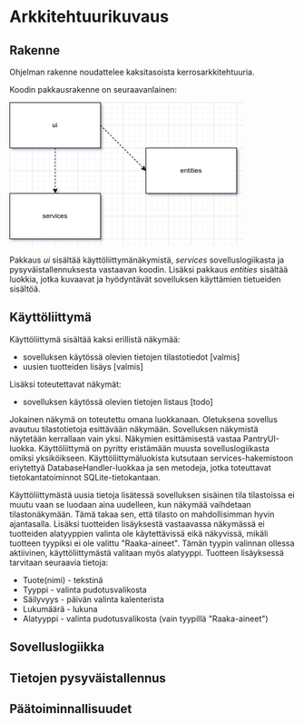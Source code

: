 
# Arkkitehtuurikuvaus

## Rakenne

Ohjelman rakenne noudattelee kaksitasoista kerrosarkkitehtuuria.

Koodin pakkausrakenne on seuraavanlainen:

![](./pictures/pakkauskaavio.png)

Pakkaus _ui_ sisältää käyttöliittymänäkymistä, _services_ sovelluslogiikasta ja pysyväistallennuksesta vastaavan koodin. Lisäksi pakkaus _entities_ sisältää luokkia, jotka kuvaavat ja hyödyntävät sovelluksen käyttämien tietueiden sisältöä.

## Käyttöliittymä

Käyttöliittymä sisältää kaksi erillistä näkymää:

- sovelluksen käytössä olevien tietojen tilastotiedot   [valmis]
- uusien tuotteiden lisäys                              [valmis]

Lisäksi toteutettavat näkymät:

- sovelluksen käytössä olevien tietojen listaus         [todo]

Jokainen näkymä on toteutettu omana luokkanaan. Oletuksena sovellus avautuu tilastotietoja esittävään näkymään. Sovelluksen näkymistä näytetään kerrallaan vain yksi. Näkymien esittämisestä vastaa PantryUI-luokka. Käyttöliittymä on pyritty eristämään muusta sovelluslogiikasta omiksi yksiköikseen. Käyttöliittymäluokista kutsutaan services-hakemistoon eriytettyä DatabaseHandler-luokkaa ja sen metodeja, jotka toteuttavat tietokantatoiminnot SQLite-tietokantaan.

Käyttöliittymästä uusia tietoja lisätessä sovelluksen sisäinen tila tilastoissa ei muutu vaan se luodaan aina uudelleen, kun näkymää vaihdetaan tilastonäkymään. Tämä takaa sen, että tilasto on mahdollisimman hyvin ajantasalla. Lisäksi tuotteiden lisäyksestä vastaavassa näkymässä ei tuotteiden alatyyppien valinta ole käytettävissä eikä näkyvissä, mikäli tuotteen tyypiksi ei ole valittu "Raaka-aineet". Tämän tyypin valinnan ollessa aktiivinen, käyttöliittymästä valitaan myös alatyyppi. Tuotteen lisäyksessä tarvitaan seuraavia tietoja:

- Tuote(nimi) - tekstinä
- Tyyppi      - valinta pudotusvalikosta
- Säilyvyys   - päivän valinta kalenterista
- Lukumäärä   - lukuna
- Alatyyppi   - valinta pudotusvalikosta (vain tyypillä "Raaka-aineet")

## Sovelluslogiikka

## Tietojen pysyväistallennus

## Päätoiminnallisuudet